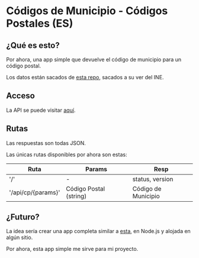 # Códigos de Municipio - Códigos Postales (ES)

## ¿Qué es esto?

Por ahora, una app simple que devuelve el código de municipio para un código postal.

Los datos están sacados de [esta repo](https://github.com/inigoflores/ds-codigos-postales-ine-es/), sacados a su ver del INE.

## Acceso

La API se puede visitar [aquí](https://cp-muncode.herokuapp.com/).

## Rutas

Las respuestas son todas JSON.

Las únicas rutas disponibles por ahora son estas:

| Ruta               | Params                  | Resp                |
| ------------------ | ----------------------- | ------------------- |
| '/'                | -                       | status, version     |
| '/api/cp/{params}' | Código Postal (string)  | Código de Municipio |

## ¿Futuro?

La idea sería crear una app completa similar a [esta](https://github.com/inigoflores/ds-codigos-postales-ine-es/), en Node.js y alojada en algún sitio.

Por ahora, esta app simple me sirve para mi proyecto.
